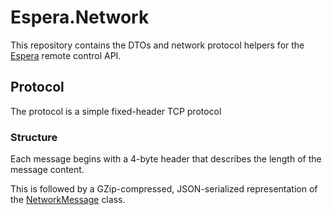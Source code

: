# Espera.Network

This repository contains the DTOs and network protocol helpers for the [Espera](https://github.com/flagbug/Espera) remote control API.

## Protocol

The protocol is a simple fixed-header TCP protocol

### Structure

Each message begins with a 4-byte header that describes the length of the message content.

This is followed by a GZip-compressed, JSON-serialized representation of the 
[NetworkMessage](https://github.com/flagbug/Espera.Network/blob/master/Espera.Network/NetworkMessage.cs) class.
